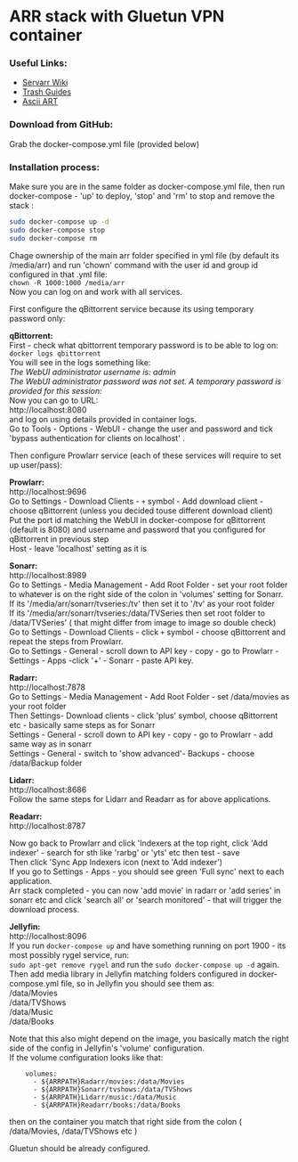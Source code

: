 # ARR stack with Gluetun VPN container

### Useful Links:
- [Servarr Wiki](https://wiki.servarr.com/)
- [Trash Guides](https://trash-guides.info/)
- [Ascii ART](https://patorjk.com/software/taag/#p=display&f=ANSI%20Shadow)

### Download from GitHub:
Grab the docker-compose.yml file (provided below)

### Installation process:
Make sure you are in the same folder as docker-compose.yml file, then run docker-compose -  'up' to deploy, 'stop' and 'rm' to stop and remove the stack  :<br />

```bash
sudo docker-compose up -d 
sudo docker-compose stop
sudo docker-compose rm 
```

Chage ownership of the main arr folder specified in yml file (by default its /media/arr) and 
run 'chown' command with the user id and group id configured in that .yml file:<br />
`chown -R 1000:1000 /media/arr`<br />
Now you can log on and work with all services.<br />

First configure the qBittorrent service because its using temporary password only:<br />

**qBittorrent:**<br />
First - check what qbittorrent temporary password is to be able to log on:<br />
`docker logs qbittorrent`<br />
You will see in the logs something like:<br />
*The WebUI administrator username is: admin<br />
The WebUI administrator password was not set. A temporary password is provided for this session: <your-password-will-be-here>* <br />
Now you can go to URL:<br />
http://localhost:8080<br />
and log on using details provided in container logs.<br />
Go to Tools - Options - WebUI - change the user and password and tick 'bypass authentication for clients on localhost' .<br />

Then configure Prowlarr service (each of these services will require to set up user/pass):<br />

**Prowlarr:**<br />
http://localhost:9696<br />
Go to Settings - Download Clients - `+` symbol - Add download client - choose qBittorrent (unless you decided touse different download client)<br />
Put the port id matching the WebUI in docker-compose for qBittorrent (default is 8080) and username and password that you configured for qBittorrent in previous step<br />
Host - leave 'localhost' setting as it is<br />

**Sonarr:**<br />
http://localhost:8989<br />
Go to Settings - Media Management - Add Root Folder - set your root folder to whatever is on the right side of the colon in 'volumes' setting for Sonarr.<br />
If its '/media/arr/sonarr/tvseries:/tv' then set it to '/tv' as your root folder<br />
If its '/media/arr/sonarr/tvseries:/data/TVSeries then set root folder to /data/TVSeries' ( that might differ from image to image so double check)<br /> 
Go to Settings - Download Clients - click `+` symbol - choose qBittorrent and repeat the steps from Prowlarr.<br />
Go to Settings - General - scroll down to API key - copy - go to Prowlarr - Settings - Apps -click '+' - Sonarr - paste  API key.<br />

**Radarr:**<br />
http://localhost:7878<br />
Go to Settings - Media Management - Add Root Folder - set  /data/movies as your root folder <br />
Then Settings- Download clients - click 'plus' symbol, choose qBittorrent etc - basically same steps as for Sonarr<br />
Settings - General - scroll down to API key - copy - go to Prowlarr - add same way as in sonarr<br />
Settings - General - switch to 'show advanced'- Backups - choose /data/Backup folder <br />

**Lidarr:**<br />
http://localhost:8686<br />
Follow the same steps for Lidarr and Readarr as for above applications.<br />

**Readarr:**<br />
http://localhost:8787<br />

Now go back to Prowlarr and click 'Indexers at the top right, click 'Add indexer' - search for sth like 'rarbg' or 'yts' etc then test - save<br />
Then click 'Sync App Indexers  icon (next to 'Add indexer')<br />
If you go to Settings - Apps - you should see green 'Full sync' next to each application.<br />
Arr stack completed - you can now 'add movie' in radarr or 'add series' in sonarr etc and click 'search all' or 'search monitored' - that will trigger the download process.<br />

**Jellyfin:**<br />
http://localhost:8096<br />
If you run `docker-compose up` and have something running on port 1900 -  its most possibly rygel service, run:<br />
`sudo apt-get remove rygel` and run the `sudo docker-compose up -d` again.<br />
Then add media library in Jellyfin  matching folders configured in docker-compose.yml file, so in Jellyfin you should see them as: <br />
/data/Movies <br />
/data/TVShows <br />
/data/Music <br />
/data/Books <br />

Note that this also might depend on the image, you basically match the right side of the config in Jellyfin's 'volume' configuration. <br />
If the volume configuration looks like that: <br />
```
    volumes:
      - ${ARRPATH}Radarr/movies:/data/Movies
      - ${ARRPATH}Sonarr/tvshows:/data/TVShows
      - ${ARRPATH}Lidarr/music:/data/Music
      - ${ARRPATH}Readarr/books:/data/Books
```
then on the container you match that right side from the colon ( /data/Movies, /data/TVShows etc )<br />


Gluetun should be already configured.<br />

